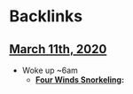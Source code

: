 
# Backlinks
## [March 11th, 2020](<March 11th, 2020.md>)
- Woke up ~6am
    - **[Four Winds Snorkeling](<Four Winds Snorkeling.md>):**

